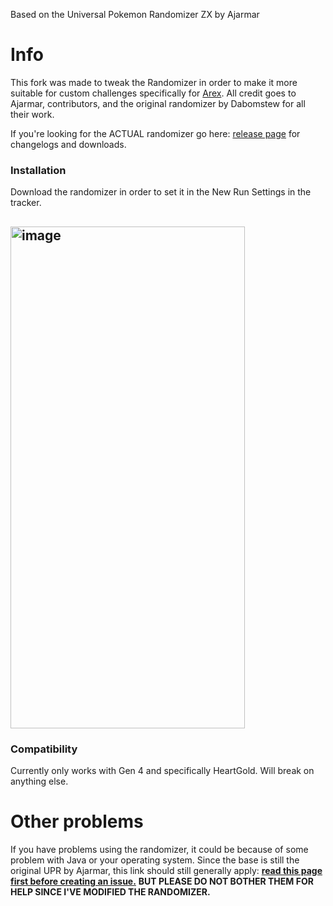 Based on the Universal Pokemon Randomizer ZX by Ajarmar

# Info

This fork was made to tweak the Randomizer in order to make it more suitable for custom challenges specifically for [Arex](https://twitch.tv/Arex). All credit goes to Ajarmar, contributors, and the original randomizer by Dabomstew for all their work.

If you're looking for the ACTUAL randomizer go here: [release page](https://github.com/Ajarmar/universal-pokemon-randomizer-zx/releases) for changelogs and downloads.


### Installation
Download the randomizer in order to set it in the New Run Settings in the tracker.
## <img width="375" height="803" alt="image" src="https://github.com/user-attachments/assets/5f6f07d9-c482-4e06-9351-b71d933cce01" />



### Compatibility

Currently only works with Gen 4 and specifically HeartGold. Will break on anything else.


# Other problems

If you have problems using the randomizer, it could be because of some problem with Java or your operating system. Since the base is still the original UPR by Ajarmar, this link should still generally apply: **[read this page first before creating an issue.](https://github.com/Ajarmar/universal-pokemon-randomizer-zx/wiki/About-Java)** **BUT PLEASE DO NOT BOTHER THEM FOR HELP SINCE I'VE MODIFIED THE RANDOMIZER.**
